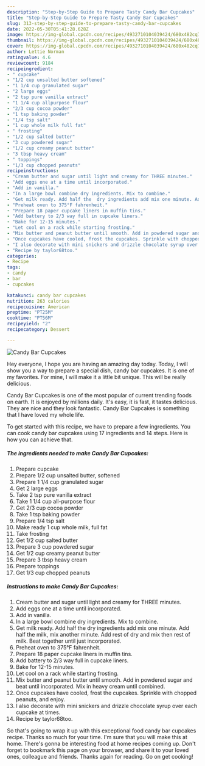 ```yaml
---
description: "Step-by-Step Guide to Prepare Tasty Candy Bar Cupcakes"
title: "Step-by-Step Guide to Prepare Tasty Candy Bar Cupcakes"
slug: 313-step-by-step-guide-to-prepare-tasty-candy-bar-cupcakes
date: 2022-05-30T05:41:28.628Z
image: https://img-global.cpcdn.com/recipes/4932710104039424/680x482cq70/candy-bar-cupcakes-recipe-main-photo.jpg
thumbnail: https://img-global.cpcdn.com/recipes/4932710104039424/680x482cq70/candy-bar-cupcakes-recipe-main-photo.jpg
cover: https://img-global.cpcdn.com/recipes/4932710104039424/680x482cq70/candy-bar-cupcakes-recipe-main-photo.jpg
author: Lettie Norman
ratingvalue: 4.6
reviewcount: 9184
recipeingredient:
- " cupcake"
- "1/2 cup unsalted butter softened"
- "1 1/4 cup granulated sugar"
- "2 large eggs"
- "2 tsp pure vanilla extract"
- "1 1/4 cup allpurpose flour"
- "2/3 cup cocoa powder"
- "1 tsp baking powder"
- "1/4 tsp salt"
- "1 cup whole milk full fat"
- " frosting"
- "1/2 cup salted butter"
- "3 cup powdered sugar"
- "1/2 cup creamy peanut butter"
- "3 tbsp heavy cream"
- " toppings"
- "1/3 cup chopped peanuts"
recipeinstructions:
- "Cream butter and sugar until light and creamy for THREE minutes."
- "Add eggs one at a time until incorporated."
- "Add in vanilla."
- "In a large bowl combine dry ingredients. Mix to combine."
- "Get milk ready. Add half the  dry ingredients add mix one minute. Add half the milk, mix another minute. Add rest of dry and mix then rest of milk. Beat together until just incorporated."
- "Preheat oven to 375°F fahrenheit."
- "Prepare 18 paper cupcake liners in muffin tins."
- "Add battery to 2/3 way full in cupcake liners."
- "Bake for 12-15 minutes."
- "Let cool on a rack while starting frosting."
- "Mix butter and peanut butter until smooth. Add in powdered sugar and beat until incorporated. Mix in heavy cream until combined."
- "Once cupcakes have cooled, frost the cupcakes. Sprinkle with chopped peanuts, and enjoy."
- "I also decorate with mini snickers and drizzle chocolate syrup over each cupcake at times."
- "Recipe by taylor68too."
categories:
- Recipe
tags:
- candy
- bar
- cupcakes

katakunci: candy bar cupcakes 
nutrition: 263 calories
recipecuisine: American
preptime: "PT25M"
cooktime: "PT56M"
recipeyield: "2"
recipecategory: Dessert

---
```



![Candy Bar Cupcakes](https://img-global.cpcdn.com/recipes/4932710104039424/680x482cq70/candy-bar-cupcakes-recipe-main-photo.jpg)

Hey everyone, I hope you are having an amazing day today. Today, I will show you a way to prepare a special dish, candy bar cupcakes. It is one of my favorites. For mine, I will make it a little bit unique. This will be really delicious.



Candy Bar Cupcakes is one of the most popular of current trending foods on earth. It is enjoyed by millions daily. It's easy, it is fast, it tastes delicious. They are nice and they look fantastic. Candy Bar Cupcakes is something that I have loved my whole life.


To get started with this recipe, we have to prepare a few ingredients. You can cook candy bar cupcakes using 17 ingredients and 14 steps. Here is how you can achieve that.

<!--inarticleads1-->

##### The ingredients needed to make Candy Bar Cupcakes:

1. Prepare  cupcake
1. Prepare 1/2 cup unsalted butter, softened
1. Prepare 1 1/4 cup granulated sugar
1. Get 2 large eggs
1. Take 2 tsp pure vanilla extract
1. Take 1 1/4 cup all-purpose flour
1. Get 2/3 cup cocoa powder
1. Take 1 tsp baking powder
1. Prepare 1/4 tsp salt
1. Make ready 1 cup whole milk, full fat
1. Take  frosting
1. Get 1/2 cup salted butter
1. Prepare 3 cup powdered sugar
1. Get 1/2 cup creamy peanut butter
1. Prepare 3 tbsp heavy cream
1. Prepare  toppings
1. Get 1/3 cup chopped peanuts




<!--inarticleads2-->

##### Instructions to make Candy Bar Cupcakes:

1. Cream butter and sugar until light and creamy for THREE minutes.
1. Add eggs one at a time until incorporated.
1. Add in vanilla.
1. In a large bowl combine dry ingredients. Mix to combine.
1. Get milk ready. Add half the  dry ingredients add mix one minute. Add half the milk, mix another minute. Add rest of dry and mix then rest of milk. Beat together until just incorporated.
1. Preheat oven to 375°F fahrenheit.
1. Prepare 18 paper cupcake liners in muffin tins.
1. Add battery to 2/3 way full in cupcake liners.
1. Bake for 12-15 minutes.
1. Let cool on a rack while starting frosting.
1. Mix butter and peanut butter until smooth. Add in powdered sugar and beat until incorporated. Mix in heavy cream until combined.
1. Once cupcakes have cooled, frost the cupcakes. Sprinkle with chopped peanuts, and enjoy.
1. I also decorate with mini snickers and drizzle chocolate syrup over each cupcake at times.
1. Recipe by taylor68too.




So that's going to wrap it up with this exceptional food candy bar cupcakes recipe. Thanks so much for your time. I'm sure that you will make this at home. There's gonna be interesting food at home recipes coming up. Don't forget to bookmark this page on your browser, and share it to your loved ones, colleague and friends. Thanks again for reading. Go on get cooking!
